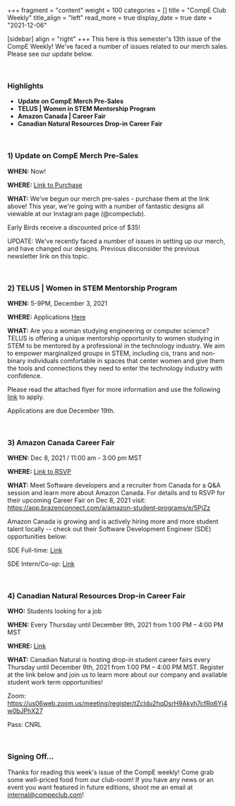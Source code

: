 +++
fragment = "content"
weight = 100
categories = []
title = "CompE Club Weekly"
title_align = "left"
read_more = true
display_date = true
date = "2021-12-06"

[sidebar]
align = "right"
+++
This here is this semester's 13th issue of the CompE Weekly! We've faced a number of issues related to our merch sales. Please see our update below.


<br/>

### Highlights

* **Update on CompE Merch Pre-Sales**
* **TELUS | Women in STEM Mentorship Program**
* **Amazon Canada | Career Fair**
* **Canadian Natural Resources Drop-in Career Fair**



<br/>

### 1)  Update on CompE Merch Pre-Sales

**WHEN:** Now!

**WHERE:** [Link to Purchase](https://docs.google.com/forms/d/e/1FAIpQLSfvM2MZ8m2YfubrehmVHBgmvU7SzDnDoxhl2Y3IAMXXmhxS8g/viewform?usp=sf_link)

**WHAT:** We've begun our merch pre-sales - purchase them at the link above! This year, we're going with a number of fantastic designs all viewable at our Instagram page (@compeclub).

Early Birds receive a discounted price of $35!

UPDATE: We've recently faced a number of issues in setting up our merch, and have changed our designs. Previous disconsider the previous newsletter link on this topic.



<br/>

### 2)  TELUS | Women in STEM Mentorship Program

**WHEN:** 5-9PM, December 3, 2021

**WHERE:** Applications [Here](https://lnkd.in/gFHnHbRk)

**WHAT:** Are you a woman studying engineering or computer science? TELUS is offering a unique mentorship opportunity to women studying in STEM to be mentored by a professional in the technology industry. We aim to empower marginalized groups in STEM, including cis, trans and non-binary individuals comfortable in spaces that center women and give them the tools and connections they need to enter the technology industry with confidence.

Please read the attached flyer for more information and use the following [link](https://lnkd.in/gFHnHbRk) to apply.

Applications are due December 19th.



<br/>

### 3)  Amazon Canada Career Fair

**WHEN:** Dec 8, 2021 / 11:00 am - 3:00 pm MST

**WHERE:** [Link to RSVP](https://app.brazenconnect.com/a/amazon-student-programs/e/5PjZz)

**WHAT:** Meet Software developers and a recruiter from Canada for a Q&A session and learn more about Amazon Canada. For details and to RSVP for their upcoming Career Fair on Dec 8, 2021 visit: https://app.brazenconnect.com/a/amazon-student-programs/e/5PjZz

Amazon Canada is growing and is actively hiring more and more student talent locally -- check out their Software Development Engineer (SDE) opportunities below:

SDE Full-time: [Link](https://www.amazon.jobs/en/jobs/1559865/software-development-engineer-2022-canada)

SDE Intern/Co-op: [Link](https://www.amazon.jobs/en/jobs/1559866/software-development-engineer-intern-summer-2022-canada)


<br/>

### 4)  Canadian Natural Resources Drop-in Career Fair

**WHO:** Students looking for a job

**WHEN:** Every Thursday until December 9th, 2021 from 1:00 PM – 4:00 PM MST

**WHERE:** [Link](https://us06web.zoom.us/meeting/register/tZcldu2hqDsrH9Akyh7cfRq6Yj4w0bJPhX27)

**WHAT:** Canadian Natural is hosting drop-in student career fairs every Thursday until December 9th, 2021 from 1:00 PM – 4:00 PM MST. Register at the link below and join us to learn more about our company and available student work term opportunities!

Zoom: https://us06web.zoom.us/meeting/register/tZcldu2hqDsrH9Akyh7cfRq6Yj4w0bJPhX27

Pass: CNRL



<br/>


### Signing Off...

Thanks for reading this week's issue of the CompE weekly! Come grab some well-priced food from our club-room! If you have any news or an event you want featured in future editions, shoot me an email at [internal@compeclub.com](mailto:internal@compeclub.com)!
